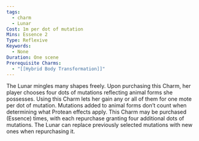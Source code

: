 ```yaml
---
tags:
  - charm
  - Lunar
Cost: 1m per dot of mutation
Mins: Essence 2
Type: Reflexive
Keywords:
  - None
Duration: One scene
Prerequisite Charms:
  - "[[Hybrid Body Transformation]]"
---
```

The Lunar mingles many shapes freely. Upon purchasing this Charm, her player chooses four dots of mutations reflecting animal forms she possesses. Using this Charm lets her gain any or all of them for one mote per dot of mutation. Mutations added to animal forms don’t count when determining what Protean effects apply. This Charm may be purchased (Essence) times, with each repurchase granting four additional dots of mutations. The Lunar can replace previously selected mutations with new ones when repurchasing it.